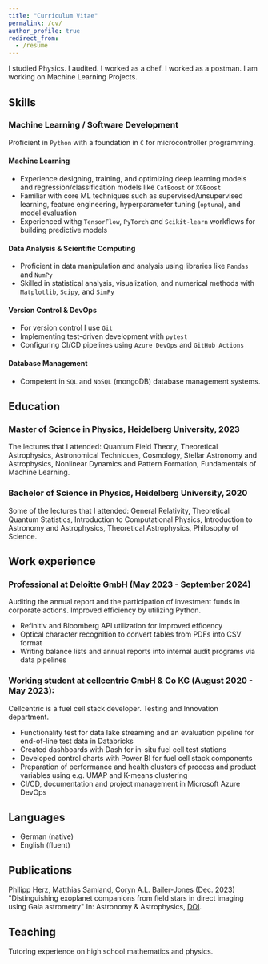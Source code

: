 ```yaml
---
title: "Curriculum Vitae"
permalink: /cv/
author_profile: true
redirect_from:
  - /resume
---
```

I studied Physics. I audited. I worked as a chef. I worked as a postman. I am working on Machine Learning Projects.
## Skills

### Machine Learning / Software Development 
Proficient in `Python` with a foundation in `C` for microcontroller programming.

#### Machine Learning
- Experience designing, training, and optimizing deep learning models and regression/classification models like `CatBoost` or `XGBoost`
- Familiar with core ML techniques such as supervised/unsupervised learning, feature engineering, hyperparameter tuning (`optuna`), and model evaluation
- Experienced withg `TensorFlow`, `PyTorch` and `Scikit-learn` workflows for building predictive models

#### Data Analysis & Scientific Computing
- Proficient in data manipulation and analysis using libraries like `Pandas` and `NumPy`
- Skilled in statistical analysis, visualization, and numerical  methods with `Matplotlib`, `Scipy`, and `SimPy`

#### Version Control & DevOps
- For version control I use `Git`
- Implementing test-driven development with `pytest`
- Configuring CI/CD pipelines using `Azure DevOps` and `GitHub Actions`

#### Database Management
- Competent in `SQL` and `NoSQL` (mongoDB) database management systems.


## Education
### Master of Science in Physics, Heidelberg University, 2023

The lectures that I attended: Quantum Field Theory, Theoretical Astrophysics, Astronomical Techniques, Cosmology, Stellar Astronomy and Astrophysics, Nonlinear Dynamics and Pattern Formation, Fundamentals of Machine Learning.
### Bachelor of Science in Physics, Heidelberg University, 2020

Some of the lectures that I attended: General Relativity, Theoretical Quantum Statistics, Introduction to Computational Physics, Introduction to Astronomy and Astrophysics, Theoretical Astrophysics, Philosophy of Science.

## Work experience
### Professional at Deloitte GmbH (May 2023 - September 2024)

Auditing the annual report and the participation of investment funds in corporate actions. Improved efficiency by utilizing Python.
  * Refinitiv and Bloomberg API utilization for improved efficency
  * Optical character recognition to convert tables from PDFs into CSV format
  * Writing balance lists and annual reports into internal audit programs via data pipelines

### Working student at cellcentric GmbH & Co KG (August 2020 - May 2023):

Cellcentric is a fuel cell stack developer. Testing and Innovation department.
* Functionality test for data lake streaming and an evaluation pipeline for end-of-line test data in
Databricks
* Created dashboards with Dash for in-situ fuel cell test stations
* Developed control charts with Power BI for fuel cell stack components
* Preparation of performance and health clusters of process and product variables using e.g.
UMAP and K-means clustering
* CI/CD, documentation and project management in Microsoft Azure DevOps

## Languages
* German (native)
* English (fluent)

## Publications
Philipp Herz, Matthias Samland, Coryn A.L. Bailer-Jones (Dec. 2023) "Distinguishing exoplanet companions from field stars in direct imaging using Gaia astrometry" In: Astronomy & Astrophysics, [DOI](https://doi.org/10.1051/0004-6361/202348496).
  
## Teaching
Tutoring experience on high school mathematics and physics.
